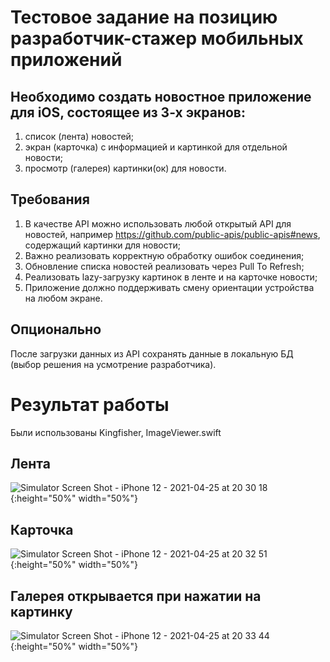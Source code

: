 # Тестовое задание на позицию разработчик-стажер мобильных приложений

## Необходимо создать новостное приложение для iOS, состоящее из 3-х экранов: 

1.	список (лента) новостей;
2.	экран (карточка) с информацией и картинкой для отдельной новости;
3.	просмотр (галерея) картинки(ок) для новости.


## Требования

1.	В качестве API можно использовать любой открытый API для новостей, например https://github.com/public-apis/public-apis#news, содержащий картинки для новости;
2.	Важно реализовать корректную обработку ошибок соединения;
3.	Обновление списка новостей реализовать через Pull To Refresh;
4.	Реализовать lazy-загрузку картинок в ленте и на карточке новости;
5.	Приложение должно поддерживать смену ориентации устройства на любом экране.


## Опционально

После загрузки данных из API сохранять данные в локальную БД (выбор решения на усмотрение разработчика).
# Результат работы
Были использованы Kingfisher, ImageViewer.swift
## Лента
![Simulator Screen Shot - iPhone 12 - 2021-04-25 at 20 30 18](https://user-images.githubusercontent.com/60616688/116003038-0e4e6c80-a605-11eb-8c2f-868759223c14.png){:height="50%" width="50%"}
## Карточка
![Simulator Screen Shot - iPhone 12 - 2021-04-25 at 20 32 51](https://user-images.githubusercontent.com/60616688/116003128-6c7b4f80-a605-11eb-9814-f0d1ee656bad.png){:height="50%" width="50%"}
## Галерея открывается при нажатии на картинку
![Simulator Screen Shot - iPhone 12 - 2021-04-25 at 20 33 44](https://user-images.githubusercontent.com/60616688/116003160-89178780-a605-11eb-94ea-42671d2dc9d4.png){:height="50%" width="50%"}

